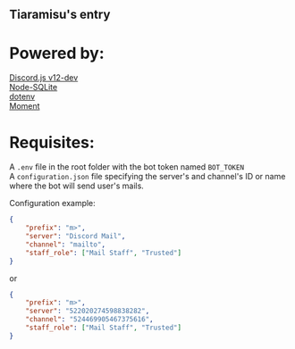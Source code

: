 ## Tiaramisu's entry

# Powered by:
[Discord.js v12-dev](https://github.com/discordjs/discord.js)  
[Node-SQLite](https://github.com/kriasoft/node-sqlite)  
[dotenv](https://github.com/motdotla/dotenv)  
[Moment](https://github.com/moment/moment/)  

# Requisites:
A `.env` file in the root folder with the bot token named `BOT_TOKEN`  
A `configuration.json` file specifying the server's and channel's ID or name where the bot will send user's mails.

Configuration example:
```json
{
	"prefix": "m>",
	"server": "Discord Mail",
	"channel": "mailto",
	"staff_role": ["Mail Staff", "Trusted"]
}
```

or

```json
{
	"prefix": "m>",
	"server": "522020274598838282",
	"channel": "524469905467375616",
	"staff_role": ["Mail Staff", "Trusted"]
}
```
